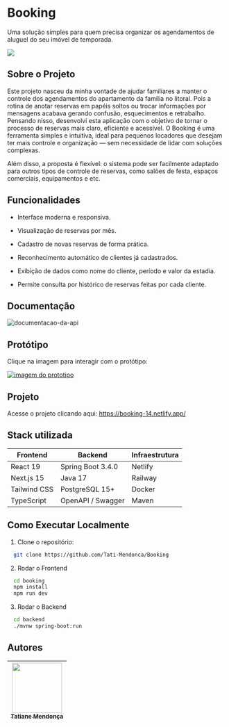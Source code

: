 
# Booking 

Uma solução simples para quem precisa organizar os agendamentos de aluguel do seu imóvel de temporada.

<img src="https://media4.giphy.com/media/v1.Y2lkPTc5MGI3NjExZ2FibW9xaDVyNHVmZzgwOWk5ZmRzbXUwMHlzZWZ4M21lbm56MnQ2bSZlcD12MV9pbnRlcm5hbF9naWZfYnlfaWQmY3Q9Zw/vXrFv7BMVDB2MOCDlu/giphy.gif">

## Sobre o Projeto

Este projeto nasceu da minha vontade de ajudar familiares a manter o controle dos agendamentos do apartamento da família no litoral. Pois a rotina de anotar reservas em papéis soltos ou trocar informações por mensagens acabava gerando confusão, esquecimentos e retrabalho. Pensando nisso, desenvolvi esta aplicação com o objetivo de tornar o processo de reservas mais claro, eficiente e acessível. O Booking é uma ferramenta simples e intuitiva, ideal para pequenos locadores que desejam ter mais controle e organização — sem necessidade de lidar com soluções complexas.

Além disso, a proposta é flexível: o sistema pode ser facilmente adaptado para outros tipos de controle de reservas, como salões de festa, espaços comerciais, equipamentos e etc.


## Funcionalidades

- Interface moderna e responsiva.

- Visualização de reservas por mês.

- Cadastro de novas reservas de forma prática.
  
- Reconhecimento automático de clientes já cadastrados.

- Exibição de dados como nome do cliente, período e valor da estadia.
  
- Permite consulta por histórico de reservas feitas por cada cliente.

  
## Documentação

<img src="https://i.ibb.co/ynZDXhbj/doc-booking.png" alt="documentacao-da-api" border="0">

## Protótipo

Clique na imagem para interagir com o protótipo:

<a href="https://www.figma.com/proto/iOhntvntL9UP6B0PPkYPYx/Gerenciamento-de-Aluguel?node-id=5113-692&t=lgqVfrqjWlEc9nEm-1"><img src="https://i.ibb.co/2YmPQ3JB/proto.png" alt="imagem do prototipo" border="0" target="_blank"></a>


## Projeto

Acesse o projeto clicando aqui: https://booking-14.netlify.app/


## Stack utilizada

| Frontend     | Backend           | Infraestrutura     |
| ------------ | ----------------- | ------------------ |
| React 19     | Spring Boot 3.4.0 | Netlify  |
| Next.js 15   | Java 17           | Railway   |
| Tailwind CSS | PostgreSQL 15+    | Docker     |
| TypeScript   | OpenAPI / Swagger | Maven              |


## Como Executar Localmente


1. Clone o repositório:

```bash
  git clone https://github.com/Tati-Mendonca/Booking
```

2. Rodar o Frontend
```bash
  cd booking
  npm install
  npm run dev
```

3. Rodar o Backend
```bash
  cd backend
  ./mvnw spring-boot:run
```

    
## Autores

| [<img src="https://avatars.githubusercontent.com/u/97405991?v=4" width=115><br><sub>Tatiane Mendonça</sub>](https://github.com/Tati-Mendonca)
| :---: |
